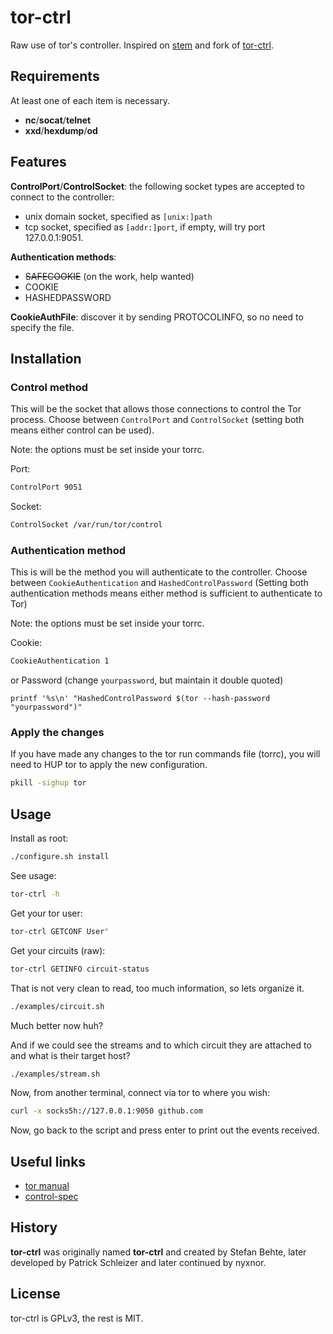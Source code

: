 # tor-ctrl

Raw use of tor's controller. Inspired on [stem](stem.torproject.org) and fork of [tor-ctrl](https://github.com/adrelanos/tor-ctrl/blob/master/usr/bin/tor-ctrl).

## Requirements

At least one of each item is necessary.

* **nc**/**socat**/**telnet**
* **xxd**/**hexdump**/**od**

## Features

**ControlPort**/**ControlSocket**: the following socket types are accepted to connect to the controller:
* unix domain socket, specified as `[unix:]path`
* tcp socket, specified as `[addr:]port`, if empty, will try port 127.0.0.1:9051.

**Authentication methods**:
* ~~SAFECOOKIE~~ (on the work, help wanted)
* COOKIE
* HASHEDPASSWORD

**CookieAuthFile**: discover it by sending PROTOCOLINFO, so no need to specify the file.

## Installation

### Control method

This will be the socket that allows those connections to control the Tor process. Choose between `ControlPort` and `ControlSocket` (setting both means either control can be used).

Note: the options must be set inside your torrc.

Port:
```sh
ControlPort 9051
```

Socket:
```sh
ControlSocket /var/run/tor/control
```

### Authentication method

This is will be the method you will authenticate to the controller. Choose between `CookieAuthentication` and `HashedControlPassword` (Setting both authentication methods means either method is sufficient to authenticate to Tor)

Note: the options must be set inside your torrc.

Cookie:
```sh
CookieAuthentication 1
```
or
Password (change `yourpassword`, but maintain it double quoted)
```
printf '%s\n' "HashedControlPassword $(tor --hash-password "yourpassword")"
```

### Apply the changes

If you have made any changes to the tor run commands file (torrc), you will need to HUP tor to apply the new configuration.

```sh
pkill -sighup tor
```

## Usage

Install as root:
```sh
./configure.sh install
```

See usage:
```sh
tor-ctrl -h
```

Get your tor user:
```sh
tor-ctrl GETCONF User"
```

Get your circuits (raw):
```sh
tor-ctrl GETINFO circuit-status
```

That is not very clean to read, too much information, so lets organize it.
```sh
./examples/circuit.sh
```
Much better now huh?

And if we could see the streams and to which circuit they are attached to and what is their target host?
```sh
./examples/stream.sh
```
Now, from another terminal, connect via tor to where you wish:
```sh
curl -x socks5h://127.0.0.1:9050 github.com
```
Now, go back to the script and press enter to print out the events received.

## Useful links

* [tor manual](https://2019.www.torproject.org/docs/tor-manual-dev.html.en#cookieauthentication)
* [control-spec](https://gitweb.torproject.org/torspec.git/tree/control-spec.txt#n1637)

## History

**tor-ctrl** was originally named **tor-ctrl** and created by Stefan Behte, later developed by Patrick Schleizer and later continued by nyxnor.

## License

tor-ctrl is GPLv3, the rest is MIT.
